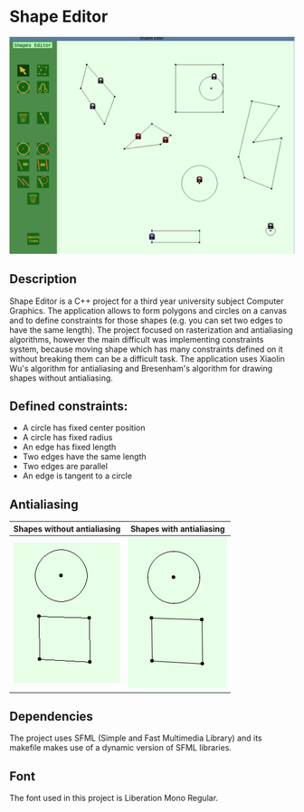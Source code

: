 # Shape Editor
![image](./data/readmeImage.png)
## Description
Shape Editor is a C++ project for a third year university subject Computer Graphics. The application allows to form polygons and circles on a canvas and to define constraints for those shapes (e.g. you can set two edges to have the same length). The project focused on rasterization and antialiasing algorithms, however the main difficult was implementing constraints system, because moving shape which has many constraints defined on it without breaking them can be a difficult task. The application uses Xiaolin Wu's algorithm for antialiasing and Bresenham's algorithm for drawing shapes without antialiasing.
## Defined constraints:
* A circle has fixed center position
* A circle has fixed radius
* An edge has fixed length
* Two edges have the same length
* Two edges are parallel
* An edge is tangent to a circle
## Antialiasing
Shapes without antialiasing   |  Shapes with antialiasing
:----------------------------:|:-----------------------------:
![](./data/readmeImage2.png)  |  ![](./data/readmeImage3.png)
## Dependencies
The project uses SFML (Simple and Fast Multimedia Library) and its makefile makes use of a dynamic version of SFML libraries.
## Font
The font used in this project is Liberation Mono Regular.
